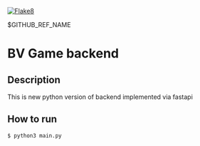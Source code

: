 [![Flake8](https://github.com/BattleVerseIo/GameBack/actions/workflows/flake8.yml/badge.svg?branch=DEV-5_socketio_flake8)](https://github.com/BattleVerseIo/GameBack/actions/workflows/flake8.yml)

$GITHUB_REF_NAME
# BV Game backend
## Description
This is new python version of backend implemented via fastapi

## How to run  

    $ python3 main.py

